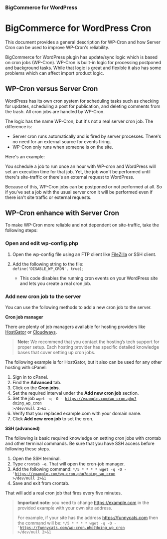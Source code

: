 <div><h3 class="sub-docs-type" id="bigcommerce-for-wordpress">BigCommerce for WordPress</h3></div>

# BigCommerce for WordPress Cron

This document provides a general description for WP-Cron and how Server Cron can be used to improve WP-Cron's reliability.

BigCommerce for WordPress plugin has update/sync logic which is based on cron jobs (WP-Cron). WP-Cron is built-in logic for processing postponed and background tasks. While that logic is great and flexible it also has some problems which can affect import product logic.

## WP-Cron versus Server Cron
WordPress has its own cron system for scheduling tasks such as checking for updates, scheduling a post for publication, and deleting comments from the trash. All cron jobs are handled by WP-Cron.

The logic has the name WP-Cron, but it's not a real server cron job. The difference is:
- Server cron runs automatically and is fired by server processes. There's no need for an external source for events firing.
- WP-Cron only runs when someone is on the site.

<p>Here's an example:</p>

You schedule a job to run once an hour with WP-cron and WordPress will set an execution time for that job. Yet, the job won't be performed until there's site-traffic or there's an external request to WordPress. 

Because of this, WP-Cron jobs can be postponed or not performed at all. So if you've set a job with the usual server cron it will be performed even if there isn't site traffic or external requests.

## WP-Cron enhance with Server Cron
To make WP-Cron more reliable and not dependent on site-traffic, take the following steps:

### Open and edit wp-config.php
1. Open the wp-config file using an FTP client like [FileZilla](https://filezilla-project.org/) or SSH client.
2. Add the following string to the file:<br><code>define('DISABLE_WP_CRON', true);</code>

    -   This code disables the running cron events on your WordPress site and lets you create a real cron job.


### Add new cron job to the server
You can use the following methods to add a new cron job to the server.

**Cron job manager**

There are plenty of job managers available for hosting providers like [HostGator](https://www.hostgator.com/) or [Cloudways](https://www.cloudways.com/).

>**Note:** We recommend that you contact the hosting’s tech support for proper setup. Each hosting provider has specific detailed knowledge bases that cover setting up cron jobs.

The following example is for HostGator, but it also can be used for any other hosting with cPanel: 
1. Sign in to cPanel.
2. Find the **Advanced** tab.
3. Click on the **Cron jobs**.
4. Set the required interval under the **Add new cron job** section.
5. Set the job <code>wget -q -O - https://example.com/wp-cron.php?doing_wp_cron >/dev/null 2>&1 </code>.
6. Verify that you replaced example.com with your domain name.
7. Click **Add new cron job** to set the cron.

**SSH (advanced)**

The following is basic required knowledge on setting cron jobs with crontab and other terminal commands. Be sure that you have SSH access before following these steps.
1. Open the SSH terminal.
2. Type `crontab -e`. That will open the cron-job manager.
3. Add the following command: <code>*/5 * * * * wget -q -O - 'https://example.com/wp-cron.php?doing_wp_cron >/dev/null 2>&1</code>
4. Save and exit from crontab.

That will add a real cron job that fires every five minutes.

> **Important note:** you need to change https://example.com in the provided example with your own site address. 
> 
>For example, if your site has the address https://funnycats.com then the command will be:
><code>*/5 * * * * wget -q -O - 'https://funnycats.com/wp-cron.php?doing_wp_cron >/dev/null 2>&1</code>

